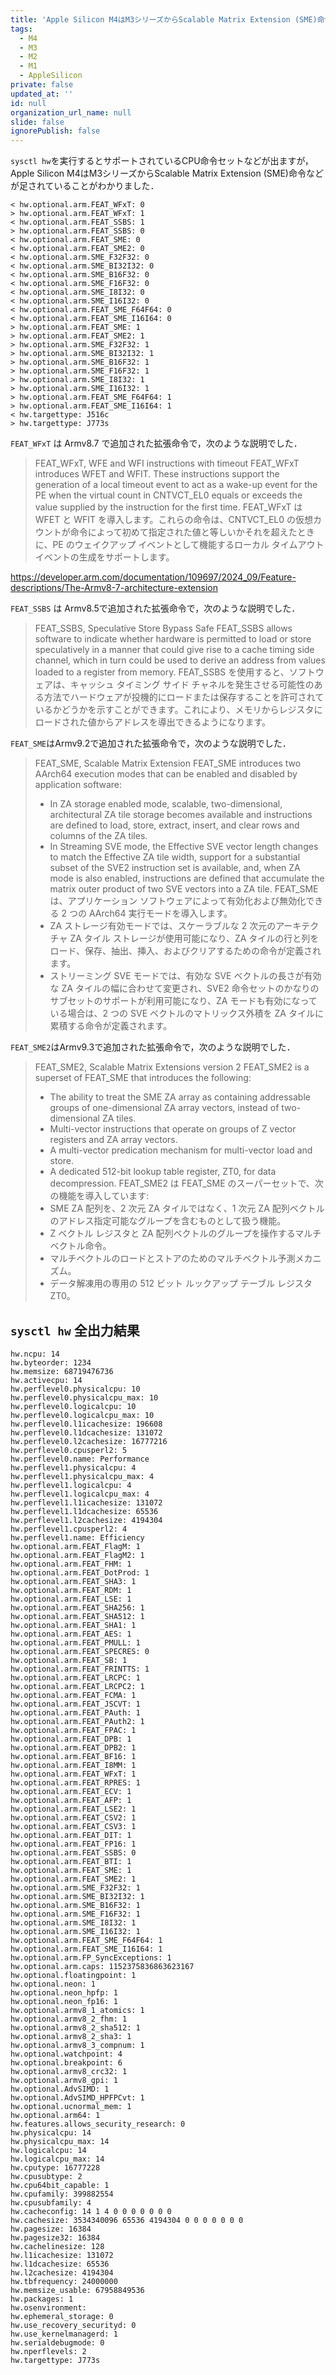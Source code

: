 ```yaml
---
title: 'Apple Silicon M4はM3シリーズからScalable Matrix Extension (SME)命令などが足されている'
tags:
  - M4
  - M3
  - M2
  - M1
  - AppleSilicon
private: false
updated_at: ''
id: null
organization_url_name: null
slide: false
ignorePublish: false
---
```

`sysctl hw`を実行するとサポートされているCPU命令セットなどが出ますが，Apple Silicon M4はM3シリーズからScalable Matrix Extension (SME)命令などが足されていることがわかりました．

```txt:sysctl hw 相違点(M3→M4)
< hw.optional.arm.FEAT_WFxT: 0
> hw.optional.arm.FEAT_WFxT: 1
< hw.optional.arm.FEAT_SSBS: 1
> hw.optional.arm.FEAT_SSBS: 0
< hw.optional.arm.FEAT_SME: 0
< hw.optional.arm.FEAT_SME2: 0
< hw.optional.arm.SME_F32F32: 0
< hw.optional.arm.SME_BI32I32: 0
< hw.optional.arm.SME_B16F32: 0
< hw.optional.arm.SME_F16F32: 0
< hw.optional.arm.SME_I8I32: 0
< hw.optional.arm.SME_I16I32: 0
< hw.optional.arm.FEAT_SME_F64F64: 0
< hw.optional.arm.FEAT_SME_I16I64: 0
> hw.optional.arm.FEAT_SME: 1
> hw.optional.arm.FEAT_SME2: 1
> hw.optional.arm.SME_F32F32: 1
> hw.optional.arm.SME_BI32I32: 1
> hw.optional.arm.SME_B16F32: 1
> hw.optional.arm.SME_F16F32: 1
> hw.optional.arm.SME_I8I32: 1
> hw.optional.arm.SME_I16I32: 1
> hw.optional.arm.FEAT_SME_F64F64: 1
> hw.optional.arm.FEAT_SME_I16I64: 1
< hw.targettype: J516c
> hw.targettype: J773s
```

`FEAT_WFxT` は Armv8.7 で追加された拡張命令で，次のような説明でした．

> FEAT_WFxT, WFE and WFI instructions with timeout
> FEAT_WFxT introduces WFET and WFIT. These instructions support the generation of a local timeout event to act as a wake-up event for the PE when the virtual count in CNTVCT_EL0 equals or exceeds the value supplied by the instruction for the first time.
> FEAT_WFxT は WFET と WFIT を導入します。これらの命令は、CNTVCT_EL0 の仮想カウントが命令によって初めて指定された値と等しいかそれを超えたときに、PE のウェイクアップ イベントとして機能するローカル タイムアウト イベントの生成をサポートします。

https://developer.arm.com/documentation/109697/2024_09/Feature-descriptions/The-Armv8-7-architecture-extension

`FEAT_SSBS` は Armv8.5で追加された拡張命令で，次のような説明でした．

> FEAT_SSBS, Speculative Store Bypass Safe
> FEAT_SSBS allows software to indicate whether hardware is permitted to load or store speculatively in a manner that could give rise to a cache timing side channel, which in turn could be used to derive an address from values loaded to a register from memory.
> FEAT_SSBS を使用すると、ソフトウェアは、キャッシュ タイミング サイド チャネルを発生させる可能性のある方法でハードウェアが投機的にロードまたは保存することを許可されているかどうかを示すことができます。これにより、メモリからレジスタにロードされた値からアドレスを導出できるようになります。

`FEAT_SME`はArmv9.2で追加された拡張命令で，次のような説明でした．

> FEAT_SME, Scalable Matrix Extension
> FEAT_SME introduces two AArch64 execution modes that can be enabled and disabled by application software:
> * In ZA storage enabled mode, scalable, two-dimensional, architectural ZA tile storage becomes available and instructions are defined to load, store, extract, insert, and clear rows and columns of the ZA tiles.
> * In Streaming SVE mode, the Effective SVE vector length changes to match the Effective ZA tile width, support for a substantial subset of the SVE2 instruction set is available, and, when ZA mode is also enabled, instructions are defined that accumulate the matrix outer product of two SVE vectors into a ZA tile.
> FEAT_SME は、アプリケーション ソフトウェアによって有効化および無効化できる 2 つの AArch64 実行モードを導入します。
> * ZA ストレージ有効モードでは、スケーラブルな 2 次元のアーキテクチャ ZA タイル ストレージが使用可能になり、ZA タイルの行と列をロード、保存、抽出、挿入、およびクリアするための命令が定義されます。
> * ストリーミング SVE モードでは、有効な SVE ベクトルの長さが有効な ZA タイルの幅に合わせて変更され、SVE2 命令セットのか​​なりのサブセットのサポートが利用可能になり、ZA モードも有効になっている場合は、2 つの SVE ベクトルのマトリックス外積を ZA タイルに累積する命令が定義されます。

`FEAT_SME2`はArmv9.3で追加された拡張命令で，次のような説明でした．

> FEAT_SME2, Scalable Matrix Extensions version 2
> FEAT_SME2 is a superset of FEAT_SME that introduces the following:
> * The ability to treat the SME ZA array as containing addressable groups of one-dimensional ZA array vectors, instead of two-dimensional ZA tiles.
> * Multi-vector instructions that operate on groups of Z vector registers and ZA array vectors.
> * A multi-vector predication mechanism for multi-vector load and store.
> * A dedicated 512-bit lookup table register, ZT0, for data decompression.
> FEAT_SME2 は FEAT_SME のスーパーセットで、次の機能を導入しています:
> * SME ZA 配列を、2 次元 ZA タイルではなく、1 次元 ZA 配列ベクトルのアドレス指定可能なグループを含むものとして扱う機能。
> * Z ベクトル レジスタと ZA 配列ベクトルのグループを操作するマルチベクトル命令。
> * マルチベクトルのロードとストアのためのマルチベクトル予測メカニズム。
> * データ解凍用の専用の 512 ビット ルックアップ テーブル レジスタ ZT0。

## `sysctl hw` 全出力結果

```txt:sysctl hw(M4 Pro)
hw.ncpu: 14
hw.byteorder: 1234
hw.memsize: 68719476736
hw.activecpu: 14
hw.perflevel0.physicalcpu: 10
hw.perflevel0.physicalcpu_max: 10
hw.perflevel0.logicalcpu: 10
hw.perflevel0.logicalcpu_max: 10
hw.perflevel0.l1icachesize: 196608
hw.perflevel0.l1dcachesize: 131072
hw.perflevel0.l2cachesize: 16777216
hw.perflevel0.cpusperl2: 5
hw.perflevel0.name: Performance
hw.perflevel1.physicalcpu: 4
hw.perflevel1.physicalcpu_max: 4
hw.perflevel1.logicalcpu: 4
hw.perflevel1.logicalcpu_max: 4
hw.perflevel1.l1icachesize: 131072
hw.perflevel1.l1dcachesize: 65536
hw.perflevel1.l2cachesize: 4194304
hw.perflevel1.cpusperl2: 4
hw.perflevel1.name: Efficiency
hw.optional.arm.FEAT_FlagM: 1
hw.optional.arm.FEAT_FlagM2: 1
hw.optional.arm.FEAT_FHM: 1
hw.optional.arm.FEAT_DotProd: 1
hw.optional.arm.FEAT_SHA3: 1
hw.optional.arm.FEAT_RDM: 1
hw.optional.arm.FEAT_LSE: 1
hw.optional.arm.FEAT_SHA256: 1
hw.optional.arm.FEAT_SHA512: 1
hw.optional.arm.FEAT_SHA1: 1
hw.optional.arm.FEAT_AES: 1
hw.optional.arm.FEAT_PMULL: 1
hw.optional.arm.FEAT_SPECRES: 0
hw.optional.arm.FEAT_SB: 1
hw.optional.arm.FEAT_FRINTTS: 1
hw.optional.arm.FEAT_LRCPC: 1
hw.optional.arm.FEAT_LRCPC2: 1
hw.optional.arm.FEAT_FCMA: 1
hw.optional.arm.FEAT_JSCVT: 1
hw.optional.arm.FEAT_PAuth: 1
hw.optional.arm.FEAT_PAuth2: 1
hw.optional.arm.FEAT_FPAC: 1
hw.optional.arm.FEAT_DPB: 1
hw.optional.arm.FEAT_DPB2: 1
hw.optional.arm.FEAT_BF16: 1
hw.optional.arm.FEAT_I8MM: 1
hw.optional.arm.FEAT_WFxT: 1
hw.optional.arm.FEAT_RPRES: 1
hw.optional.arm.FEAT_ECV: 1
hw.optional.arm.FEAT_AFP: 1
hw.optional.arm.FEAT_LSE2: 1
hw.optional.arm.FEAT_CSV2: 1
hw.optional.arm.FEAT_CSV3: 1
hw.optional.arm.FEAT_DIT: 1
hw.optional.arm.FEAT_FP16: 1
hw.optional.arm.FEAT_SSBS: 0
hw.optional.arm.FEAT_BTI: 1
hw.optional.arm.FEAT_SME: 1
hw.optional.arm.FEAT_SME2: 1
hw.optional.arm.SME_F32F32: 1
hw.optional.arm.SME_BI32I32: 1
hw.optional.arm.SME_B16F32: 1
hw.optional.arm.SME_F16F32: 1
hw.optional.arm.SME_I8I32: 1
hw.optional.arm.SME_I16I32: 1
hw.optional.arm.FEAT_SME_F64F64: 1
hw.optional.arm.FEAT_SME_I16I64: 1
hw.optional.arm.FP_SyncExceptions: 1
hw.optional.arm.caps: 1152375836863623167
hw.optional.floatingpoint: 1
hw.optional.neon: 1
hw.optional.neon_hpfp: 1
hw.optional.neon_fp16: 1
hw.optional.armv8_1_atomics: 1
hw.optional.armv8_2_fhm: 1
hw.optional.armv8_2_sha512: 1
hw.optional.armv8_2_sha3: 1
hw.optional.armv8_3_compnum: 1
hw.optional.watchpoint: 4
hw.optional.breakpoint: 6
hw.optional.armv8_crc32: 1
hw.optional.armv8_gpi: 1
hw.optional.AdvSIMD: 1
hw.optional.AdvSIMD_HPFPCvt: 1
hw.optional.ucnormal_mem: 1
hw.optional.arm64: 1
hw.features.allows_security_research: 0
hw.physicalcpu: 14
hw.physicalcpu_max: 14
hw.logicalcpu: 14
hw.logicalcpu_max: 14
hw.cputype: 16777228
hw.cpusubtype: 2
hw.cpu64bit_capable: 1
hw.cpufamily: 399882554
hw.cpusubfamily: 4
hw.cacheconfig: 14 1 4 0 0 0 0 0 0 0
hw.cachesize: 3534340096 65536 4194304 0 0 0 0 0 0 0
hw.pagesize: 16384
hw.pagesize32: 16384
hw.cachelinesize: 128
hw.l1icachesize: 131072
hw.l1dcachesize: 65536
hw.l2cachesize: 4194304
hw.tbfrequency: 24000000
hw.memsize_usable: 67958849536
hw.packages: 1
hw.osenvironment: 
hw.ephemeral_storage: 0
hw.use_recovery_securityd: 0
hw.use_kernelmanagerd: 1
hw.serialdebugmode: 0
hw.nperflevels: 2
hw.targettype: J773s
```
